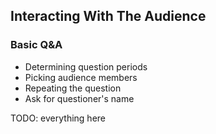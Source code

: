 ## Interacting With The Audience

### Basic Q&A

* Determining question periods
* Picking audience members
* Repeating the question
* Ask for questioner's name

TODO: everything here
